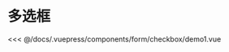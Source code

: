 # 多选框

<common-democode title="基础用法">
  <form-checkbox-demo1></form-checkbox-demo1>
  <highlight-code slot="codeText" lang="vue">
<<< @/docs/.vuepress/components/form/checkbox/demo1.vue
  </highlight-code>
</common-democode>

<form-checkbox-attr-desc></form-checkbox-attr-desc>
